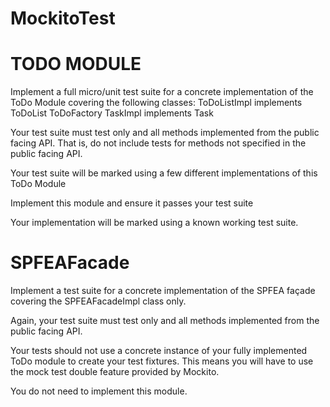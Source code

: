 # MockitoTest

# TODO MODULE
  Implement a full micro/unit test suite for a concrete implementation of the ToDo Module covering the following classes:
  ToDoListImpl implements ToDoList
  ToDoFactory
  TaskImpl implements Task
  
  Your test suite must test only and all methods implemented from the public facing API. That is, do not include tests for methods not specified in the public facing API.
  
  Your test suite will be marked using a few different implementations of this ToDo Module
  
  Implement this module and ensure it passes your test suite
  
  Your implementation will be marked using a known working test suite.

  
# SPFEAFacade
  Implement a test suite for a concrete implementation of the SPFEA façade covering the SPFEAFacadeImpl class only.
  
  Again, your test suite must test only and all methods implemented from the public facing API.
  
  Your tests should not use a concrete instance of your fully implemented ToDo module to create your test fixtures. This means you will have to use the mock test double feature provided by Mockito.
  
  You do not need to implement this module.
